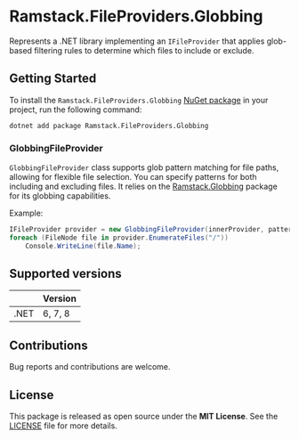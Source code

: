 # Ramstack.FileProviders.Globbing

Represents a .NET library implementing an `IFileProvider` that applies glob-based filtering rules to determine which files to include or exclude.

## Getting Started

To install the `Ramstack.FileProviders.Globbing` [NuGet package](https://www.nuget.org/packages/Ramstack.FileProviders.Globbing)
in your project, run the following command:
```console
dotnet add package Ramstack.FileProviders.Globbing
```

### GlobbingFileProvider
`GlobbingFileProvider` class supports glob pattern matching for file paths, allowing for flexible file selection.
You can specify patterns for both including and excluding files.
It relies on the [Ramstack.Globbing](https://www.nuget.org/packages/Ramstack.Globbing) package for its globbing capabilities.

Example:
```csharp
IFileProvider provider = new GlobbingFileProvider(innerProvider, patterns: ["**/*.txt", "docs/*.md" ], excludes: ["**/README.md"]);
foreach (FileNode file in provider.EnumerateFiles("/"))
    Console.WriteLine(file.Name);
```

## Supported versions

|      | Version |
|------|---------|
| .NET | 6, 7, 8 |

## Contributions

Bug reports and contributions are welcome.

## License
This package is released as open source under the **MIT License**.
See the [LICENSE](https://github.com/rameel/ramstack.fileproviders/blob/main/LICENSE) file for more details.
